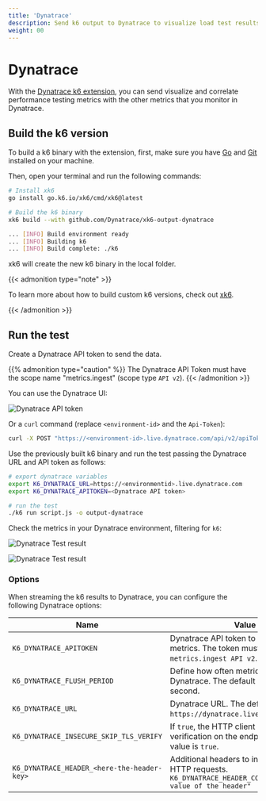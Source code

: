 ```yaml
---
title: 'Dynatrace'
description: Send k6 output to Dynatrace to visualize load test results and correlate performance testing metrics in Dynatrace.
weight: 00
---
```


# Dynatrace

With the [Dynatrace k6 extension](https://github.com/Dynatrace/xk6-output-dynatrace),
you can send visualize and correlate performance testing metrics with the other metrics that you monitor in Dynatrace.

## Build the k6 version

To build a k6 binary with the extension, first, make sure you have [Go](https://golang.org/doc/install) and [Git](https://git-scm.com/) installed on your machine.

Then, open your terminal and run the following commands:

```bash
# Install xk6
go install go.k6.io/xk6/cmd/xk6@latest

# Build the k6 binary
xk6 build --with github.com/Dynatrace/xk6-output-dynatrace

... [INFO] Build environment ready
... [INFO] Building k6
... [INFO] Build complete: ./k6
```

xk6 will create the new k6 binary in the local folder.

{{< admonition type="note" >}}

To learn more about how to build custom k6 versions, check out [xk6](https://github.com/grafana/xk6).

{{< /admonition >}}

## Run the test

Create a Dynatrace API token to send the data.

{{% admonition type="caution" %}}
The Dynatrace API Token must have the scope name "metrics.ingest" (scope type `API v2`).
{{< /admonition >}}

You can use the Dynatrace UI:

![Dynatrace API token](/media/docs/k6-oss/dynatrace-api-token.png)

Or a `curl` command (replace `<environment-id>` and the `Api-Token`):

```bash
curl -X POST "https://<environment-id>.live.dynatrace.com/api/v2/apiTokens" -H "accept: application/json; charset=utf-8" -H "Content-Type: application/json; charset=utf-8" -d "{\"name\":\"\",\"scopes\":[\"metrics.ingest\"]}" -H "Authorization: Api-Token XXXXXXXX"
```

Use the previously built k6 binary and run the test passing the Dynatrace URL and API token as follows:

```bash
# export dynatrace variables
export K6_DYNATRACE_URL=https://<environmentid>.live.dynatrace.com
export K6_DYNATRACE_APITOKEN=<Dynatrace API token>

# run the test
./k6 run script.js -o output-dynatrace
```

Check the metrics in your Dynatrace environment, filtering for `k6`:

![Dynatrace Test result](/media/docs/k6-oss/dynatrace-k6-metrics.png)

![Dynatrace Test result](/media/docs/k6-oss/dynatrace-k6-test-result.png)

### Options

When streaming the k6 results to Dynatrace, you can configure the following Dynatrace options:

| Name                                        | Value                                                                                                            |
| ------------------------------------------- | ---------------------------------------------------------------------------------------------------------------- |
| `K6_DYNATRACE_APITOKEN`                     | Dynatrace API token to write the metrics. The token must have the scope `metrics.ingest API v2`.                 |
| `K6_DYNATRACE_FLUSH_PERIOD`                 | Define how often metrics are sent to Dynatrace. The default value is 1 second.                                   |
| `K6_DYNATRACE_URL`                          | Dynatrace URL. The default value is `https://dynatrace.live.com`.                                                |
| `K6_DYNATRACE_INSECURE_SKIP_TLS_VERIFY`     | If `true`, the HTTP client skips TLS verification on the endpoint. The default value is `true`.                  |
| `K6_DYNATRACE_HEADER_<here-the-header-key>` | Additional headers to include in the HTTP requests. `K6_DYNATRACE_HEADER_COOL_HEADER="cool value of the header"` |
